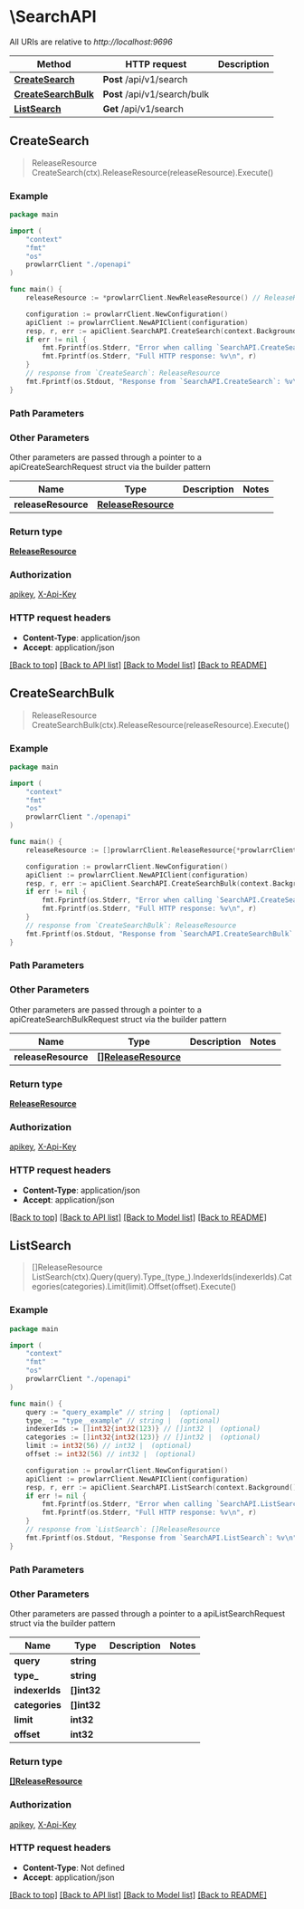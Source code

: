 # \SearchAPI

All URIs are relative to *http://localhost:9696*

Method | HTTP request | Description
------------- | ------------- | -------------
[**CreateSearch**](SearchAPI.md#CreateSearch) | **Post** /api/v1/search | 
[**CreateSearchBulk**](SearchAPI.md#CreateSearchBulk) | **Post** /api/v1/search/bulk | 
[**ListSearch**](SearchAPI.md#ListSearch) | **Get** /api/v1/search | 



## CreateSearch

> ReleaseResource CreateSearch(ctx).ReleaseResource(releaseResource).Execute()



### Example

```go
package main

import (
    "context"
    "fmt"
    "os"
    prowlarrClient "./openapi"
)

func main() {
    releaseResource := *prowlarrClient.NewReleaseResource() // ReleaseResource |  (optional)

    configuration := prowlarrClient.NewConfiguration()
    apiClient := prowlarrClient.NewAPIClient(configuration)
    resp, r, err := apiClient.SearchAPI.CreateSearch(context.Background()).ReleaseResource(releaseResource).Execute()
    if err != nil {
        fmt.Fprintf(os.Stderr, "Error when calling `SearchAPI.CreateSearch``: %v\n", err)
        fmt.Fprintf(os.Stderr, "Full HTTP response: %v\n", r)
    }
    // response from `CreateSearch`: ReleaseResource
    fmt.Fprintf(os.Stdout, "Response from `SearchAPI.CreateSearch`: %v\n", resp)
}
```

### Path Parameters



### Other Parameters

Other parameters are passed through a pointer to a apiCreateSearchRequest struct via the builder pattern


Name | Type | Description  | Notes
------------- | ------------- | ------------- | -------------
 **releaseResource** | [**ReleaseResource**](ReleaseResource.md) |  | 

### Return type

[**ReleaseResource**](ReleaseResource.md)

### Authorization

[apikey](../README.md#apikey), [X-Api-Key](../README.md#X-Api-Key)

### HTTP request headers

- **Content-Type**: application/json
- **Accept**: application/json

[[Back to top]](#) [[Back to API list]](../README.md#documentation-for-api-endpoints)
[[Back to Model list]](../README.md#documentation-for-models)
[[Back to README]](../README.md)


## CreateSearchBulk

> ReleaseResource CreateSearchBulk(ctx).ReleaseResource(releaseResource).Execute()



### Example

```go
package main

import (
    "context"
    "fmt"
    "os"
    prowlarrClient "./openapi"
)

func main() {
    releaseResource := []prowlarrClient.ReleaseResource{*prowlarrClient.NewReleaseResource()} // []ReleaseResource |  (optional)

    configuration := prowlarrClient.NewConfiguration()
    apiClient := prowlarrClient.NewAPIClient(configuration)
    resp, r, err := apiClient.SearchAPI.CreateSearchBulk(context.Background()).ReleaseResource(releaseResource).Execute()
    if err != nil {
        fmt.Fprintf(os.Stderr, "Error when calling `SearchAPI.CreateSearchBulk``: %v\n", err)
        fmt.Fprintf(os.Stderr, "Full HTTP response: %v\n", r)
    }
    // response from `CreateSearchBulk`: ReleaseResource
    fmt.Fprintf(os.Stdout, "Response from `SearchAPI.CreateSearchBulk`: %v\n", resp)
}
```

### Path Parameters



### Other Parameters

Other parameters are passed through a pointer to a apiCreateSearchBulkRequest struct via the builder pattern


Name | Type | Description  | Notes
------------- | ------------- | ------------- | -------------
 **releaseResource** | [**[]ReleaseResource**](ReleaseResource.md) |  | 

### Return type

[**ReleaseResource**](ReleaseResource.md)

### Authorization

[apikey](../README.md#apikey), [X-Api-Key](../README.md#X-Api-Key)

### HTTP request headers

- **Content-Type**: application/json
- **Accept**: application/json

[[Back to top]](#) [[Back to API list]](../README.md#documentation-for-api-endpoints)
[[Back to Model list]](../README.md#documentation-for-models)
[[Back to README]](../README.md)


## ListSearch

> []ReleaseResource ListSearch(ctx).Query(query).Type_(type_).IndexerIds(indexerIds).Categories(categories).Limit(limit).Offset(offset).Execute()



### Example

```go
package main

import (
    "context"
    "fmt"
    "os"
    prowlarrClient "./openapi"
)

func main() {
    query := "query_example" // string |  (optional)
    type_ := "type__example" // string |  (optional)
    indexerIds := []int32{int32(123)} // []int32 |  (optional)
    categories := []int32{int32(123)} // []int32 |  (optional)
    limit := int32(56) // int32 |  (optional)
    offset := int32(56) // int32 |  (optional)

    configuration := prowlarrClient.NewConfiguration()
    apiClient := prowlarrClient.NewAPIClient(configuration)
    resp, r, err := apiClient.SearchAPI.ListSearch(context.Background()).Query(query).Type_(type_).IndexerIds(indexerIds).Categories(categories).Limit(limit).Offset(offset).Execute()
    if err != nil {
        fmt.Fprintf(os.Stderr, "Error when calling `SearchAPI.ListSearch``: %v\n", err)
        fmt.Fprintf(os.Stderr, "Full HTTP response: %v\n", r)
    }
    // response from `ListSearch`: []ReleaseResource
    fmt.Fprintf(os.Stdout, "Response from `SearchAPI.ListSearch`: %v\n", resp)
}
```

### Path Parameters



### Other Parameters

Other parameters are passed through a pointer to a apiListSearchRequest struct via the builder pattern


Name | Type | Description  | Notes
------------- | ------------- | ------------- | -------------
 **query** | **string** |  | 
 **type_** | **string** |  | 
 **indexerIds** | **[]int32** |  | 
 **categories** | **[]int32** |  | 
 **limit** | **int32** |  | 
 **offset** | **int32** |  | 

### Return type

[**[]ReleaseResource**](ReleaseResource.md)

### Authorization

[apikey](../README.md#apikey), [X-Api-Key](../README.md#X-Api-Key)

### HTTP request headers

- **Content-Type**: Not defined
- **Accept**: application/json

[[Back to top]](#) [[Back to API list]](../README.md#documentation-for-api-endpoints)
[[Back to Model list]](../README.md#documentation-for-models)
[[Back to README]](../README.md)

